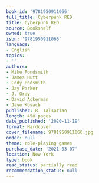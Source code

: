 ```yaml
---
book_id: '9781950911066'
full_title: Cyberpunk RED
title: Cyberpunk RED
source: Bookshelf
owned: true
isbn: '9781950911066'
language:
- English
topics:
- ''
authors:
- Mike Pondsmith
- James Hutt
- Cody Podsmith
- Jay Parker
- J. Gray
- David Ackerman
- Jaye Kovach
publisher: R. Talsorian
length: 458 pages
date_published: '2020-11-19'
format: Hardcover
cover_filename: 9781950911066.jpg
order: null
theme: role-playing games
purchase_date: '2021-03-07'
location: New York
type: book
read_status: partially read
recommendation_status: null
---
```


